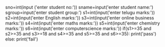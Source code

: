 sno=int(input ('enter student no:'))
sname=input('enter student name:')
sgroup=input('enter student group:')
s1=int(input('enter telugu marks:'))
s2=int(input('enter English marks:'))
s3=int(input('enter online business marks:'))
s4=int(input('enter maths marks:'))
s5=int(input('enter chemistry marks:'))
s6=int(input('enter computerscience marks:'))
if(s1>=35 and s2>=35 and s3>=18  and s4>=35 and s5>=35 and s6>=35):
    print('pass')
else:
    print('fail')
